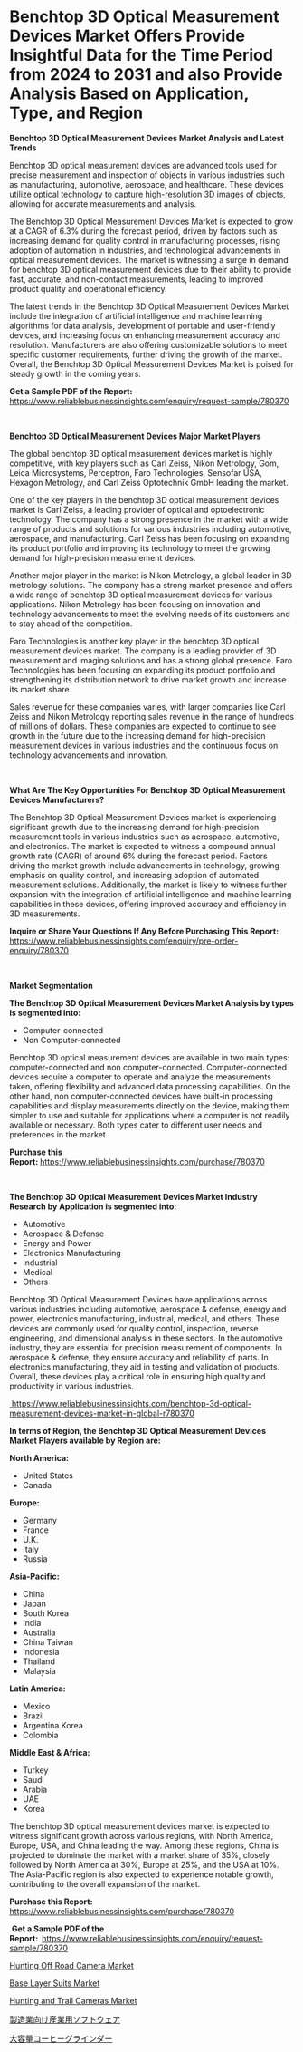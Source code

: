 <p><h1>Benchtop 3D Optical Measurement Devices Market Offers Provide Insightful Data for the Time Period from 2024 to 2031 and also Provide Analysis Based on Application, Type, and Region</h1></p><p><strong>Benchtop 3D Optical Measurement Devices Market Analysis and Latest Trends</strong></p>
<p><p>Benchtop 3D optical measurement devices are advanced tools used for precise measurement and inspection of objects in various industries such as manufacturing, automotive, aerospace, and healthcare. These devices utilize optical technology to capture high-resolution 3D images of objects, allowing for accurate measurements and analysis.</p><p>The Benchtop 3D Optical Measurement Devices Market is expected to grow at a CAGR of 6.3% during the forecast period, driven by factors such as increasing demand for quality control in manufacturing processes, rising adoption of automation in industries, and technological advancements in optical measurement devices. The market is witnessing a surge in demand for benchtop 3D optical measurement devices due to their ability to provide fast, accurate, and non-contact measurements, leading to improved product quality and operational efficiency.</p><p>The latest trends in the Benchtop 3D Optical Measurement Devices Market include the integration of artificial intelligence and machine learning algorithms for data analysis, development of portable and user-friendly devices, and increasing focus on enhancing measurement accuracy and resolution. Manufacturers are also offering customizable solutions to meet specific customer requirements, further driving the growth of the market. Overall, the Benchtop 3D Optical Measurement Devices Market is poised for steady growth in the coming years.</p></p>
<p><strong>Get a Sample PDF of the Report:&nbsp;</strong> <a href="https://www.reliablebusinessinsights.com/enquiry/request-sample/780370">https://www.reliablebusinessinsights.com/enquiry/request-sample/780370</a></p>
<p>&nbsp;</p>
<p><strong>Benchtop 3D Optical Measurement Devices Major Market Players</strong></p>
<p><p>The global benchtop 3D optical measurement devices market is highly competitive, with key players such as Carl Zeiss, Nikon Metrology, Gom, Leica Microsystems, Perceptron, Faro Technologies, Sensofar USA, Hexagon Metrology, and Carl Zeiss Optotechnik GmbH leading the market.</p><p>One of the key players in the benchtop 3D optical measurement devices market is Carl Zeiss, a leading provider of optical and optoelectronic technology. The company has a strong presence in the market with a wide range of products and solutions for various industries including automotive, aerospace, and manufacturing. Carl Zeiss has been focusing on expanding its product portfolio and improving its technology to meet the growing demand for high-precision measurement devices.</p><p>Another major player in the market is Nikon Metrology, a global leader in 3D metrology solutions. The company has a strong market presence and offers a wide range of benchtop 3D optical measurement devices for various applications. Nikon Metrology has been focusing on innovation and technology advancements to meet the evolving needs of its customers and to stay ahead of the competition.</p><p>Faro Technologies is another key player in the benchtop 3D optical measurement devices market. The company is a leading provider of 3D measurement and imaging solutions and has a strong global presence. Faro Technologies has been focusing on expanding its product portfolio and strengthening its distribution network to drive market growth and increase its market share.</p><p>Sales revenue for these companies varies, with larger companies like Carl Zeiss and Nikon Metrology reporting sales revenue in the range of hundreds of millions of dollars. These companies are expected to continue to see growth in the future due to the increasing demand for high-precision measurement devices in various industries and the continuous focus on technology advancements and innovation.</p></p>
<p>&nbsp;</p>
<p><strong>What Are The Key Opportunities For Benchtop 3D Optical Measurement Devices Manufacturers?</strong></p>
<p><p>The Benchtop 3D Optical Measurement Devices market is experiencing significant growth due to the increasing demand for high-precision measurement tools in various industries such as aerospace, automotive, and electronics. The market is expected to witness a compound annual growth rate (CAGR) of around 6% during the forecast period. Factors driving the market growth include advancements in technology, growing emphasis on quality control, and increasing adoption of automated measurement solutions. Additionally, the market is likely to witness further expansion with the integration of artificial intelligence and machine learning capabilities in these devices, offering improved accuracy and efficiency in 3D measurements.</p></p>
<p><strong>Inquire or Share Your Questions If Any Before Purchasing This Report:</strong> <a href="https://www.reliablebusinessinsights.com/enquiry/pre-order-enquiry/780370">https://www.reliablebusinessinsights.com/enquiry/pre-order-enquiry/780370</a></p>
<p>&nbsp;</p>
<p><strong>Market Segmentation</strong></p>
<p><strong>The Benchtop 3D Optical Measurement Devices Market Analysis by types is segmented into:</strong></p>
<p><ul><li>Computer-connected</li><li>Non Computer-connected</li></ul></p>
<p><p>Benchtop 3D optical measurement devices are available in two main types: computer-connected and non computer-connected. Computer-connected devices require a computer to operate and analyze the measurements taken, offering flexibility and advanced data processing capabilities. On the other hand, non computer-connected devices have built-in processing capabilities and display measurements directly on the device, making them simpler to use and suitable for applications where a computer is not readily available or necessary. Both types cater to different user needs and preferences in the market.</p></p>
<p><strong>Purchase this Report:&nbsp;</strong><a href="https://www.reliablebusinessinsights.com/purchase/780370">https://www.reliablebusinessinsights.com/purchase/780370</a></p>
<p>&nbsp;</p>
<p><strong>The Benchtop 3D Optical Measurement Devices Market Industry Research by Application is segmented into:</strong></p>
<p><ul><li>Automotive</li><li>Aerospace & Defense</li><li>Energy and Power</li><li>Electronics Manufacturing</li><li>Industrial</li><li>Medical</li><li>Others</li></ul></p>
<p><p>Benchtop 3D Optical Measurement Devices have applications across various industries including automotive, aerospace & defense, energy and power, electronics manufacturing, industrial, medical, and others. These devices are commonly used for quality control, inspection, reverse engineering, and dimensional analysis in these sectors. In the automotive industry, they are essential for precision measurement of components. In aerospace & defense, they ensure accuracy and reliability of parts. In electronics manufacturing, they aid in testing and validation of products. Overall, these devices play a critical role in ensuring high quality and productivity in various industries.</p></p>
<p><a href="https://www.reliablebusinessinsights.com/benchtop-3d-optical-measurement-devices-market-in-global-r780370">&nbsp;https://www.reliablebusinessinsights.com/benchtop-3d-optical-measurement-devices-market-in-global-r780370</a></p>
<p><strong>In terms of Region, the Benchtop 3D Optical Measurement Devices Market Players available by Region are:</strong></p>
<p>
    <p> <strong> North America: </strong>
        <ul>
            <li>United States</li>
            <li>Canada</li>
        </ul>
        </p> 
    <p> <strong> Europe: </strong>
        <ul>
            <li>Germany</li>
            <li>France</li>
            <li>U.K.</li>
            <li>Italy</li>
            <li>Russia</li>
        </ul>
        </p> 
    <p> <strong> Asia-Pacific: </strong>
        <ul>
            <li>China</li>
            <li>Japan</li>
            <li>South Korea</li>
            <li>India</li>
            <li>Australia</li>
            <li>China Taiwan</li>
            <li>Indonesia</li>
            <li>Thailand</li>
            <li>Malaysia</li>
        </ul>
        </p> 
    <p> <strong> Latin America: </strong>
        <ul>
            <li>Mexico</li>
            <li>Brazil</li>
            <li>Argentina Korea</li>
            <li>Colombia</li>
        </ul>
        </p> 
    <p> <strong> Middle East & Africa: </strong>
        <ul>
            <li>Turkey</li>
            <li>Saudi</li>
            <li>Arabia</li>
            <li>UAE</li>
            <li>Korea</li>
        </ul>
    </p>
    </p>
<p><p>The benchtop 3D optical measurement devices market is expected to witness significant growth across various regions, with North America, Europe, USA, and China leading the way. Among these regions, China is projected to dominate the market with a market share of 35%, closely followed by North America at 30%, Europe at 25%, and the USA at 10%. The Asia-Pacific region is also expected to experience notable growth, contributing to the overall expansion of the market.</p></p>
<p><strong>Purchase this Report: </strong><a href="https://www.reliablebusinessinsights.com/purchase/780370">https://www.reliablebusinessinsights.com/purchase/780370</a></p>
<p>&nbsp;<strong>Get a Sample PDF of the Report:&nbsp;&nbsp;</strong><a href="https://www.reliablebusinessinsights.com/enquiry/request-sample/780370">https://www.reliablebusinessinsights.com/enquiry/request-sample/780370</a></p>
<p><strong></strong></p>
<p><p><a href="https://issuu.com/reportprime-2/docs/hunting-off-road-camera-market-size-2030.pptx">Hunting Off Road Camera Market</a></p><p><a href="https://github.com/mbisetmhermsr/Market-Research-Report-List-2/blob/main/base-layer-suits-market.md">Base Layer Suits Market</a></p><p><a href="https://issuu.com/reportprime-2/docs/hunting-and-trail-cameras-market-size-2030.pptx">Hunting and Trail Cameras Market</a></p><p><a href="https://github.com/avwofrml53535/Market-Research-Report-List-2/blob/main/3474794110286.md">製造業向け産業用ソフトウェア</a></p><p><a href="https://github.com/vtbvgl20191192/Market-Research-Report-List-2/blob/main/1464283110287.md">大容量コーヒーグラインダー</a></p></p>